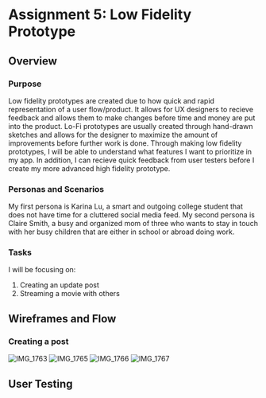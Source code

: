 # Assignment 5: Low Fidelity Prototype

## Overview 

### Purpose
Low fidelity prototypes are created due to how quick and rapid representation of a user flow/product. It allows for UX designers to recieve feedback and allows them to make changes before time and money are put into the product. Lo-Fi prototypes are usually created through hand-drawn sketches and allows for the designer to maximize the amount of improvements before further work is done. Through making low fidelity prototypes, I will be able to understand what features I want to prioritize in my app. In addition, I can recieve quick feedback from user testers before I create my more advanced high fidelity prototype. 

### Personas and Scenarios
My first persona is Karina Lu, a smart and outgoing college student that does not have time for a cluttered social media feed. 
My second persona is Claire Smith, a busy and organized mom of three who wants to stay in touch with her busy children that are either in school or abroad doing work. 

### Tasks
I will be focusing on: 
1. Creating an update post
2. Streaming a movie with others

## Wireframes and Flow
### Creating a post
![IMG_1763](https://user-images.githubusercontent.com/119825654/237060819-3d57ad3e-e59a-4d9c-9ddc-dbbbcb9d0361.jpg)
![IMG_1765](https://user-images.githubusercontent.com/119825654/237060815-5fdd38f9-caf9-41d5-98cc-6309837eeb16.jpg)
![IMG_1766](https://user-images.githubusercontent.com/119825654/237060810-52210526-9a98-49bc-9454-33473af4a61f.jpg)
![IMG_1767](https://user-images.githubusercontent.com/119825654/237060806-4d7935b3-c10c-47dc-9f92-b199f52a6480.jpg)

## User Testing


